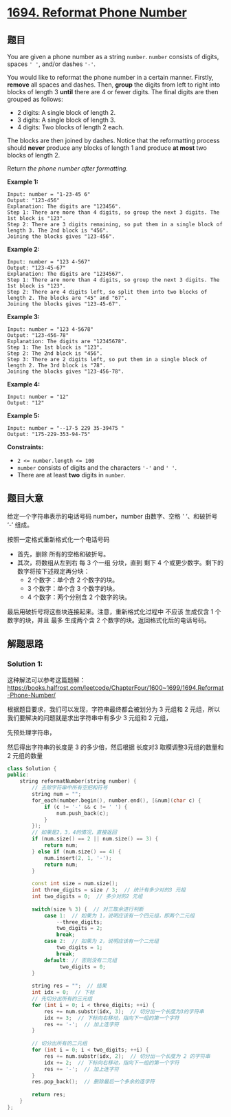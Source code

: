 # [1694. Reformat Phone Number](https://leetcode.com/problems/reformat-phone-number/)

## 题目

You are given a phone number as a string `number`. `number` consists of digits, spaces `' '`, and/or dashes `'-'`.

You would like to reformat the phone number in a certain manner. Firstly, **remove** all spaces and dashes. Then, **group** the digits from left to right into blocks of length 3 **until** there are 4 or fewer digits. The final digits are then grouped as follows:

- 2 digits: A single block of length 2.
- 3 digits: A single block of length 3.
- 4 digits: Two blocks of length 2 each.

The blocks are then joined by dashes. Notice that the reformatting process should **never** produce any blocks of length 1 and produce **at most** two blocks of length 2.

Return *the phone number after formatting.*

 

**Example 1:**

```
Input: number = "1-23-45 6"
Output: "123-456"
Explanation: The digits are "123456".
Step 1: There are more than 4 digits, so group the next 3 digits. The 1st block is "123".
Step 2: There are 3 digits remaining, so put them in a single block of length 3. The 2nd block is "456".
Joining the blocks gives "123-456".
```

**Example 2:**

```
Input: number = "123 4-567"
Output: "123-45-67"
Explanation: The digits are "1234567".
Step 1: There are more than 4 digits, so group the next 3 digits. The 1st block is "123".
Step 2: There are 4 digits left, so split them into two blocks of length 2. The blocks are "45" and "67".
Joining the blocks gives "123-45-67".
```

**Example 3:**

```
Input: number = "123 4-5678"
Output: "123-456-78"
Explanation: The digits are "12345678".
Step 1: The 1st block is "123".
Step 2: The 2nd block is "456".
Step 3: There are 2 digits left, so put them in a single block of length 2. The 3rd block is "78".
Joining the blocks gives "123-456-78".
```

**Example 4:**

```
Input: number = "12"
Output: "12"
```

**Example 5:**

```
Input: number = "--17-5 229 35-39475 "
Output: "175-229-353-94-75"
```

 

**Constraints:**

- `2 <= number.length <= 100`
- `number` consists of digits and the characters `'-'` and `' '`.
- There are at least **two** digits in `number`.

## 题目大意

给定一个字符串表示的电话号码 number，number 由数字、空格 ' ‘、和破折号 ‘-’ 组成。

按照一定格式重新格式化一个电话号码

- 首先，删除 所有的空格和破折号。
- 其次，将数组从左到右 每 3 个一组 分块，直到 剩下 4 个或更少数字。剩下的数字将按下述规定再分块：
  - 2 个数字：单个含 2 个数字的块。
  - 3 个数字：单个含 3 个数字的块。
  - 4 个数字：两个分别含 2 个数字的块。

最后用破折号将这些块连接起来。注意，重新格式化过程中 不应该 生成仅含 1 个数字的块，并且 最多 生成两个含 2 个数字的块。返回格式化后的电话号码。

## 解题思路

### Solution 1:

这种解法可以参考这篇题解：https://books.halfrost.com/leetcode/ChapterFour/1600~1699/1694.Reformat-Phone-Number/

根据题目要求，我们可以发现，字符串最终都会被划分为 3 元组和 2 元组，所以我们要解决的问题就是求出字符串中有多少 3 元组和 2 元组，

先预处理字符串，

然后得出字符串的长度是 3 的多少倍，然后根据 长度对3 取模调整3元组的数量和 2 元组的数量

````c++
class Solution {
public:
    string reformatNumber(string number) {
        // 去除字符串中所有空把和符号
        string num = "";
        for_each(number.begin(), number.end(), [&num](char c) {
            if (c != '-' && c != ' ') {
                num.push_back(c);
            }
        });
        // 如果是2，3，4的情况，直接返回
        if (num.size() == 2 || num.size() == 3) {
            return num;
        } else if (num.size() == 4) {
            num.insert(2, 1, '-');
            return num;
        }
        
        const int size = num.size();
        int three_digits = size / 3;  // 统计有多少对的3 元祖
        int two_digits = 0;  // 多少对的2 元组
        
        switch(size % 3) {  // 对三取余进行判断
            case 1:  // 如果为 1，说明应该有一个四元组，即两个二元组
                --three_digits;
                two_digits = 2;
                break;
            case 2:  // 如果为 2，说明应该有一个二元组
                two_digits = 1;
                break;
            default: // 否则没有二元组
                 two_digits = 0;
        }
        
        string res = "";  // 结果
        int idx = 0;  // 下标
        // 先切分出所有的三元组
        for (int i = 0; i < three_digits; ++i) {
            res += num.substr(idx, 3);  // 切分出一个长度为3的字符串
            idx += 3;  // 下标向右移动，指向下一组的第一个字符
            res += '-';  // 加上连字符
        }
        
        // 切分出所有的二元组
        for (int i = 0; i < two_digits; ++i) {
            res += num.substr(idx, 2);  // 切分出一个长度为 2 的字符串
            idx += 2;  // 下标向右移动，指向下一组的第一个字符
            res += '-';  // 加上连字符
        }
        res.pop_back();  // 删除最后一个多余的连字符
        
        return res;
    }
};
````



